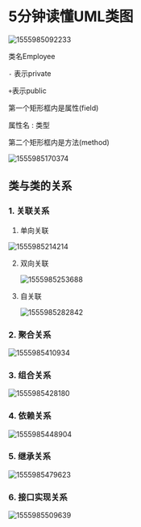 # 5分钟读懂UML类图

![1555985092233](C:\Users\yogurtbee\AppData\Roaming\Typora\typora-user-images\1555985092233.png)

类名Employee

`-` 表示private

`+`表示public

第一个矩形框内是属性(field)

属性名 : 类型

第二个矩形框内是方法(method)

![1555985170374](E:\我的文件\技术类学习\web开发笔记\我的typora笔记\images\1555985170374.png)



## 类与类的关系

### 1. 关联关系

1. 单向关联

![1555985214214](E:\我的文件\技术类学习\web开发笔记\我的typora笔记\images\1555985214214.png)

2. 双向关联

   ![1555985253688](E:\我的文件\技术类学习\web开发笔记\我的typora笔记\images\1555985253688.png)

3. 自关联

   ![1555985282842](E:\我的文件\技术类学习\web开发笔记\我的typora笔记\images\1555985282842.png)

### 2. 聚合关系

![1555985410934](E:\我的文件\技术类学习\web开发笔记\我的typora笔记\images\1555985410934.png)

### 3. 组合关系

![1555985428180](E:\我的文件\技术类学习\web开发笔记\我的typora笔记\images\1555985428180.png)



### 4. 依赖关系

![1555985448904](E:\我的文件\技术类学习\web开发笔记\我的typora笔记\images\1555985448904.png)



### 5. 继承关系

![1555985479623](E:\我的文件\技术类学习\web开发笔记\我的typora笔记\images\1555985479623.png)



### 6. 接口实现关系

![1555985509639](E:\我的文件\技术类学习\web开发笔记\我的typora笔记\images\1555985509639.png)